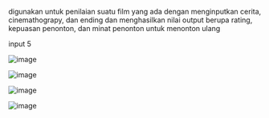 
digunakan untuk penilaian suatu film yang ada dengan menginputkan cerita, cinemathograpy, dan ending dan menghasilkan nilai output berupa rating, kepuasan penonton, dan minat penonton untuk menonton ulang

 
 input 5
 
 ![image](https://user-images.githubusercontent.com/100275327/156935030-ce02f9af-9bbf-4fa3-88c0-db8cc705d0a3.png)

 ![image](https://user-images.githubusercontent.com/100275327/156935029-7aa5384d-044e-44f5-9ab2-7ef383516505.png)

![image](https://user-images.githubusercontent.com/100275327/156935027-a46aa8d2-8296-4b7d-90d8-783566c6bbee.png)

![image](https://user-images.githubusercontent.com/100275327/156935020-8738a7e1-804b-4f39-a447-ba99a4ed83ca.png)
